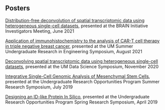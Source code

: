 ## Posters

[Distribution-free deconvolution of spatial transcriptomic data using heterogeneous single-cell datasets](files/jsodicoff_CV_2022_v4.pdf), presented at the BRAIN Initiative Investigators Meeting, June 2021

[Application of immunohistochemistry to the analysis of CAR-T cell therapy in triple negative breast cancer](), presented at the UM Summer Undergraduate Research in Engineering Symposium, August 2021

[Deconvolving spatial transcriptomic data using heterogeneous single-cell datasets](), presented at the UM Data Science Symposium, November 2020

[Integrative Single-Cell Genomic Analysis of Mesenchymal Stem Cells](), presented at the Undergraduate Research Opportunities Program Summer Research Symposium, July 2019

[Designing an ID-like Protein In Silico](), presented at the Undergraduate Research Opportunities Program Spring Research Symposium, April 2019
